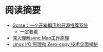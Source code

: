 # 阅读摘要

* [Gorse：一个开箱即用的开源推荐系统](https://github.com/zhenghaoz/gorse)
  - 一定要看
* [深入理解sync.Map工作原理](https://sreramk.medium.com/go-inside-sync-map-how-does-sync-map-work-internally-97e87b8e6bf)
* [Linux I/O 原理和 Zero-copy 技术全面揭秘](https://strikefreedom.top/linux-io-and-zero-copy)
